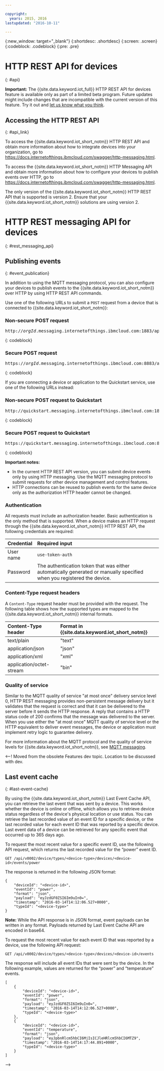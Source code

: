 ```yaml
---

copyright:
  years: 2015, 2016
lastupdated: "2016-10-11"

---
```


{:new_window: target="_blank"}
{:shortdesc: .shortdesc}
{:screen: .screen}
{:codeblock: .codeblock}
{:pre: .pre}

# HTTP REST API for devices
{: #api}

**Important:** The {{site.data.keyword.iot_full}} HTTP REST API for devices feature is available only as part of a limited beta program. Future updates might include changes that are incompatible with the current version of this feature. Try it out and [let us know what you think](https://developer.ibm.com/answers/smart-spaces/17/internet-of-things.html).

## Accessing the HTTP REST API
{: #api_link}

To access the {{site.data.keyword.iot_short_notm}} HTTP REST API and obtain more information about how to integrate devices into your organization, go to  https://docs.internetofthings.ibmcloud.com/swagger/http-messaging.html.

To access the {{site.data.keyword.iot_short_notm}} HTTP Messaging API and obtain more information about how to configure your devices to publish events over HTTP, go to https://docs.internetofthings.ibmcloud.com/swagger/http-messaging.html.

The only version of the {{site.data.keyword.iot_short_notm}} HTTP REST API that is supported is version 2. Ensure that your {{site.data.keyword.iot_short_notm}} solutions are using version 2.

# HTTP REST messaging API for devices
{: #rest_messaging_api}

## Publishing events
{: #event_publication}

In addition to using the MQTT messaging protocol, you can also configure your devices to publish events to the {{site.data.keyword.iot_short_notm}} over HTTP by using HTTP REST API commands.

Use one of the following URLs to submit a ``POST`` request from a device that is connected to {{site.data.keyword.iot_short_notm}}:

### Non-secure POST request
<pre class="pre">http://<var class="keyword varname">orgId</var>.messaging.internetofthings.ibmcloud.com:1883/api/v0002/device/types/<var class="keyword varname">typeId</var>/devices/<var class="keyword varname">deviceId</var>/events/<var class="keyword varname">eventId</var></pre>
{: codeblock}

### Secure POST request
<pre class="pre">https://<var class="keyword varname">orgId</var>.messaging.internetofthings.ibmcloud.com:8883/api/v0002/device/types/<var class="keyword varname">typeId</var>/devices/<var class="keyword varname">deviceId</var>/events/<var class="keyword varname">eventId</var></pre>
{: codeblock}

If you are connecting a device or application to the Quickstart service, use one of the following URLs instead:

### Non-secure POST request to Quickstart
<pre class="pre">http://quickstart.messaging.internetofthings.ibmcloud.com:1883/api/v0002/device/types/<var class="keyword varname">typeId</var>/devices/<var class="keyword varname">deviceId</var>/events/<var class="keyword varname">eventId</var></pre>
{: codeblock}

### Secure POST request to Quickstart
<pre class="pre">https://quickstart.messaging.internetofthings.ibmcloud.com:8883/api/v0002/device/types/<var class="keyword varname">typeId</var>/devices/<var class="keyword varname">deviceId</var>/events/<var class="keyword varname">eventId</var></pre>
{: codeblock}

**Important notes:**
- In the current HTTP REST API version, you can submit device events only by using HTTP messaging. Use the MQTT messaging protocol to submit requests for other device management and control features.
- HTTP connections can be reused to publish events for the same device only as the authorization HTTP header cannot be changed.

### Authentication

All requests must include an authorization header. Basic authentication is the only method that is supported. When a device makes an HTTP request through the {{site.data.keyword.iot_short_notm}} HTTP REST API, the following credentials are required:

|Credential|Required input|
|:---|:---|
|User name|`use-token-auth`
|Password| The authentication token that was either automatically generated or manually specified when you registered the device.


### Content-Type request headers

A `Content-Type` request header must be provided with the request. The following table shows how the supported types are mapped to the {{site.data.keyword.iot_short_notm}} internal formats.

|Content-Type header|Format in {{site.data.keyword.iot_short_notm}}|
|:---|:---|
|text/plain|"text"
|application/json| "json"
|application/xml | "xml"
|application/octet-stream|"bin"

### Quality of service

Similar to the MQTT quality of service "at most once" delivery service level 0, HTTP REST messaging provides non-persistent message delivery but it validates that the request is correct and that it can be delivered to the server before it sends the HTTP response. A reply that contains a HTTP status code of 200 confirms that the message was delivered to the server. When you use either the "at most once" MQTT quality of service level or the HTTP equivalent to deliver event messages, the device or application must implement retry logic to guarantee delivery.

For more information about the MQTT protocol and the quality of service levels for {{site.data.keyword.iot_short_notm}}, see [MQTT messaging](../reference/mqtt/index.html).


<--!
Moved from the obsolete Features dev topic. Location to be discussed with dev.
## Last event cache
{: #last-event-cache}

By using the {{site.data.keyword.iot_short_notm}} Last Event Cache API, you can retrieve the last event that was sent by a device. This works whether the device is online or offline, which allows you to retrieve device status regardless of the device's physical location or use status. You can retrieve the last recorded value of an event ID for a specific device, or the last recorded value for each event ID that was reported by a specific device. Last event data of a device can be retrieved for any specific event that occurred up to 365 days ago.

To request the most recent value for a specific event ID, use the following API request, which returns the last recorded value for the “power” event ID.

```
GET /api/v0002/device/types/<device-type>/devices/<device-id>/events/power
```

The response is returned in the following JSON format:

```
{
    "deviceId": "<device-id>",
    "eventId": "power",
    "format": "json",
    "payload": "eyJzdGF0ZSI6Im9uIn0=",
    "timestamp": "2016-03-14T14:12:06.527+0000",
    "typeId": "<device-type>"
}
```

**Note:** While the API response is in JSON format, event payloads can be written in any format. Payloads returned by Last Event Cache API are encoded in base64.

To request the most recent value for each event ID that was reported by a device, use the following API request:

```
GET /api/v0002/device/types/<device-type>/devices/<device-id>/events
```

The response will include all event IDs that were sent by the device. In the following example, values are returned for the “power” and “temperature” events.

```
[
    {
        "deviceId": "<device-id>",
        "eventId": "power",
        "format": "json",
        "payload": "eyJzdGF0ZSI6Im9uIn0=",
        "timestamp": "2016-03-14T14:12:06.527+0000",
        "typeId": "<device-type>"
    },
    {
        "deviceId": "<device-id>",
        "eventId": "temperature",
        "format": "json",
        "payload": "eyJpbnRlcm5hbCI6MjIsICJleHRlcm5hbCI6MTZ9",
        "timestamp": "2016-03-14T14:17:44.891+0000",
        "typeId": "<device-type>"
    }
]
```
-->
